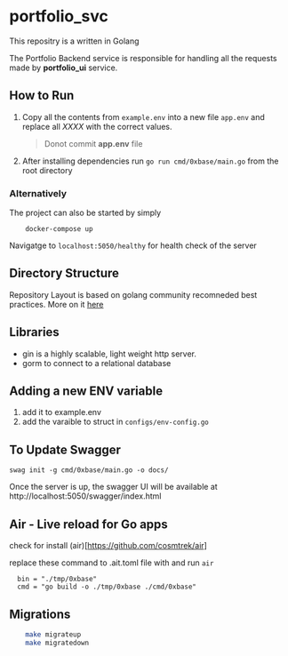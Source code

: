 # portfolio_svc

This repositry is a written in Golang

The Portfolio Backend service is responsible for handling all the requests made by **portfolio_ui** service.

## How to Run

1. Copy all the contents from `example.env` into a new file `app.env` and replace all _XXXX_ with the correct values.
   > Donot commit **app.env** file
2. After installing dependencies run `go run cmd/0xbase/main.go` from the root directory

### Alternatively

The project can also be started by simply

```
    docker-compose up
```

Navigatge to `localhost:5050/healthy` for health check of the server

## Directory Structure

Repository Layout is based on golang community recomneded best practices. More on it [here](https://github.com/golang-standards/project-layout)

## Libraries

- gin is a highly scalable, light weight http server.
- gorm to connect to a relational database

## Adding a new ENV variable

1. add it to example.env
1. add the varaible to struct in `configs/env-config.go`

## To Update Swagger

```
swag init -g cmd/0xbase/main.go -o docs/
```

Once the server is up, the swagger UI will be available at http://localhost:5050/swagger/index.html

## Air - Live reload for Go apps

check for install (air)[https://github.com/cosmtrek/air]

replace these command to .ait.toml file with and run `air`

```
  bin = "./tmp/0xbase"
  cmd = "go build -o ./tmp/0xbase ./cmd/0xbase"
```

## Migrations

```sh
    make migrateup
    make migratedown
```
